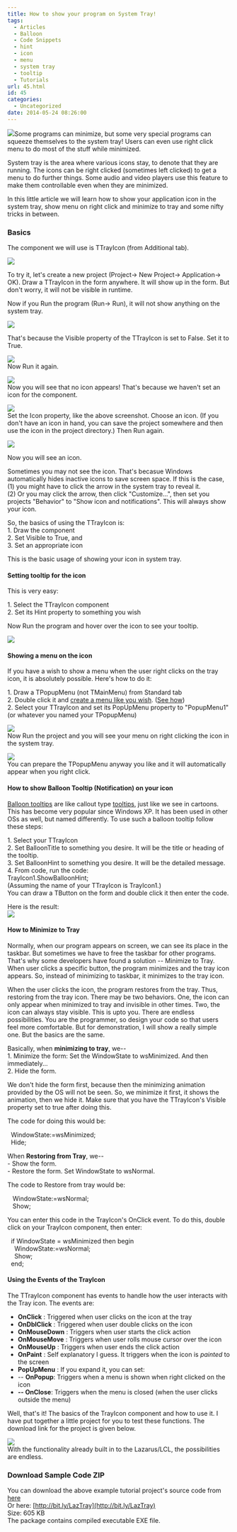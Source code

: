 ```yaml
---
title: How to show your program on System Tray!
tags:
  - Articles
  - Balloon
  - Code Snippets
  - hint
  - icon
  - menu
  - system tray
  - tooltip
  - Tutorials
url: 45.html
id: 45
categories:
  - Uncategorized
date: 2014-05-24 08:26:00
---
```


![](http://2.bp.blogspot.com/-WGg9rbR8pSQ/U4BW4jWw5SI/AAAAAAAABmQ/oYxS-QoL-S8/s1600/TrayIcon-Article-Thumb.gif)Some programs can minimize, but some very special programs can squeeze themselves to the system tray! Users can even use right click menu to do most of the stuff while minimized.  
  
  
System tray is the area where various icons stay, to denote that they are running. The icons can be right clicked (sometimes left clicked) to get a menu to do further things. Some audio and video players use this feature to make them controllable even when they are minimized.  
  
In this little article we will learn how to show your application icon in the system tray, show menu on right click and minimize to tray and some nifty tricks in between.  
  

### Basics

  
The component we will use is TTrayIcon (from Additional tab).  
  
![](http://4.bp.blogspot.com/-lXYI_nbleuM/U4BV-gHdoCI/AAAAAAAABmI/-Qgg8d_9ATA/s1600/TrayIcon-Component.gif)  
  
To try it, let's create a new project (Project-> New Project-> Application-> OK). Draw a TTrayIcon in the form anywhere. It will show up in the form. But don't worry, it will not be visible in runtime.  
  
Now if you Run the program (Run-> Run), it will not show anything on the system tray.  
  
![](http://2.bp.blogspot.com/-WmN3AHOQX-c/U3nk6gRjbEI/AAAAAAAABkY/5r4JUqMHalw/s1600/system-tray-1.gif)  
  
That's because the Visible property of the TTrayIcon is set to False. Set it to True.  
  
![](http://1.bp.blogspot.com/-S7Gh7V0150E/U3nlQNnS1jI/AAAAAAAABkg/KrDwQGSt5EI/s1600/system-tray-2.gif)  
Now Run it again.  
  
![](http://3.bp.blogspot.com/-nBFEuE44cEs/U3nlYeruMbI/AAAAAAAABko/l4Tg-vngZvk/s1600/system-tray-3.gif)  
Now you will see that no icon appears! That's because we haven't set an icon for the component.  
  
![](http://3.bp.blogspot.com/-IJKB3gwEPq8/U3nlfGyVJaI/AAAAAAAABkw/NIlUPCmbpxY/s1600/system-tray-4.gif)  
Set the Icon property, like the above screenshot. Choose an icon. (If you don't have an icon in hand, you can save the project somewhere and then use the icon in the project directory.) Then Run again.  
  
![](http://3.bp.blogspot.com/-vBv_IP2Z-uE/U3nmlDjnnKI/AAAAAAAABk8/C1-GvgOjwm8/s1600/system-tray-5.gif)  
  
Now you will see an icon.  
  
Sometimes you may not see the icon. That's becasue Windows automatically hides inactive icons to save screen space. If this is the case,  
(1) you might have to click the arrow in the system tray to reveal it.  
(2) Or you may click the arrow, then click "Customize...", then set you projects "Behavior" to "Show icon and notifications". This will always show your icon.  
  
So, the basics of using the TTrayIcon is:  
1\. Draw the component  
2\. Set Visible to True, and  
3\. Set an appropriate icon  
  
This is the basic usage of showing your icon in system tray.  
  

#### Setting tooltip for the icon

  
This is very easy:  
  
1\. Select the TTrayIcon component  
2\. Set its Hint property to something you wish  
  
Now Run the program and hover over the icon to see your tooltip.  
  
![](http://1.bp.blogspot.com/-uLEomnXUw0w/U3nrJJOp69I/AAAAAAAABlY/5oxMNs0YlF8/s1600/system-tray-8.gif)  
  

#### Showing a menu on the icon

  
If you have a wish to show a menu when the user right clicks on the tray icon, it is absolutely possible. Here's how to do it:  
  
1\. Draw a TPopupMenu (not TMainMenu) from Standard tab  
2\. Double click it and [create a menu like you wish](http://lazplanet.blogspot.com/2013/08/3-ways-to-use-popup-menus-in-lazarus.html). ([See how](http://lazplanet.blogspot.com/2013/08/3-ways-to-use-popup-menus-in-lazarus.html))  
2\. Select your TTrayIcon and set its PopUpMenu property to "PopupMenu1" (or whatever you named your TPopupMenu)  
  
![](http://4.bp.blogspot.com/-pNP0lIq-vtM/U3nqCLVLmuI/AAAAAAAABlI/0CGEdtHrY8c/s1600/system-tray-6.gif)  
Now Run the project and you will see your menu on right clicking the icon in the system tray.  
  
![](http://4.bp.blogspot.com/-M8vg4vlV0iU/U3nqjtZ-ULI/AAAAAAAABlQ/kxRn5YQDfGk/s1600/system-tray-7.gif)  
You can prepare the TPopupMenu anyway you like and it will automatically appear when you right click.  
  

#### How to show Balloon Tooltip (Notification) on your icon

  
[Balloon tooltips](http://en.wikipedia.org/wiki/Balloon_help) are like callout type [tooltips](http://en.wikipedia.org/wiki/Tooltip), just like we see in cartoons. This has become very popular since Windows XP. It has been used in other OSs as well, but named differently. To use such a balloon tooltip follow these steps:  
  
1\. Select your TTrayIcon  
2\. Set BalloonTitle to something you desire. It will be the title or heading of the tooltip.  
3\. Set BalloonHint to something you desire. It will be the detailed message.  
4\. From code, run the code:  
TrayIcon1.ShowBalloonHint;  
(Assuming the name of your TTrayIcon is TrayIcon1.)  
You can draw a TButton on the form and double click it then enter the code.  
  
Here is the result:  
![](http://3.bp.blogspot.com/-mHVmFSonGhA/U4BF1PlknHI/AAAAAAAABlo/7vfY9fAVaJE/s1600/system-tray-9.gif)  
  

#### How to Minimize to Tray

  
Normally, when our program appears on screen, we can see its place in the taskbar. But sometimes we have to free the taskbar for other programs. That's why some developers have found a solution -- Minimize to Tray. When user clicks a specific button, the program minimizes and the tray icon appears. So, instead of minimizing to taskbar, it minimizes to the tray icon.  
  
When the user clicks the icon, the program restores from the tray. Thus, restoring from the tray icon. There may be two behaviors. One, the icon can only appear when minimized to tray and invisible in other times. Two, the icon can always stay visible. This is upto you. There are endless possibilities. You are the programmer, so design your code so that users feel more comfortable. But for demonstration, I will show a really simple one. But the basics are the same.  
  
Basically, when **minimizing to tray**, we--  
1\. Minimize the form: Set the WindowState to wsMinimized. And then immediately...  
2\. Hide the form.  
  
We don't hide the form first, because then the minimizing animation provided by the OS will not be seen. So, we minimize it first, it shows the animation, then we hide it. Make sure that you have the TTrayIcon's Visible property set to true after doing this.  
  
The code for doing this would be:  

  WindowState:=wsMinimized;  
  Hide;

  
When **Restoring from Tray**, we--  
\- Show the form.  
\- Restore the form. Set WindowState to wsNormal.  
  
The code to Restore from tray would be:  

   WindowState:=wsNormal;  
   Show;

  
You can enter this code in the TrayIcon's OnClick event. To do this, double click on your TrayIcon component, then enter:  

  if WindowState = wsMinimized then begin  
    WindowState:=wsNormal;  
    Show;  
  end;

  

#### Using the Events of the TrayIcon

  
The TTrayIcon component has events to handle how the user interacts with the Tray icon. The events are:  

*   **OnClick** : Triggered when user clicks on the icon at the tray
*   **OnDblClick** : Triggered when user double clicks on the icon
*   **OnMouseDown** : Triggers when user starts the click action
*   **OnMouseMove** : Triggers when user rolls mouse cursor over the icon
*   **OnMouseUp** : Triggers when user ends the click action
*   **OnPaint** : Self explanatory I guess. It triggers when the icon is _painted_ to the screen
*   **PopUpMenu** : If you expand it, you can set:
*   \-- **OnPopup**: Triggers when a menu is shown when right clicked on the icon
*   **\-- OnClose**: Triggers when the menu is closed (when the user clicks outside the menu)

  
Well, that's it! The basics of the TrayIcon component and how to use it. I have put together a little project for you to test these functions. The download link for the project is given below.  
  
![](http://4.bp.blogspot.com/-M66637Pf3vU/U4BPcj72oiI/AAAAAAAABl4/G9B-boayT1w/s1600/TrayIconTest-Project.gif)  
With the functionality already built in to the Lazarus/LCL, the possibilities are endless.  
  
  

### Download Sample Code ZIP

You can download the above example tutorial project's source code from [here](https://www.dropbox.com/s/xvmap95ydvgjxop/TrayIcon_Test.zip?dl=1)  
Or here: [http://bit.ly/LazTray](http://bit.ly/LazTray)  
Size: 605 KB  
The package contains compiled executable EXE file.